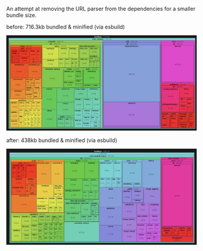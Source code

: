 An attempt at removing the URL parser from the dependencies for a smaller bundle size.

before: 716.3kb bundled & minified (via esbuild)

![before](./before.png)

after: 438kb bundled & minified (via esbuild)

![after](./after.png)
